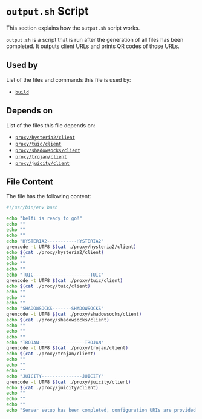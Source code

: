 # `output.sh` Script

This section explains how the `output.sh` script works.

`output.sh` is a script that is run after the generation of all files has been completed. It outputs client URLs and prints QR codes of those URLs.

## Used by

List of the files and commands this file is used by:

- [`build`](../build)

## Depends on 

List of the files this file depends on:

- [`proxy/hysteria2/client`](../proxy/hysteria2/client)
- [`proxy/tuic/client`](../proxy/tuic/client)
- [`proxy/shadowsocks/client`](../proxy/shadowsocks/client)
- [`proxy/trojan/client`](../proxy/trojan/client)
- [`proxy/juicity/client`](../proxy/juicity/client)

## File Content

The file has the following content:

```bash
#!/usr/bin/env bash

echo "belfi is ready to go!"
echo ""
echo ""
echo ""
echo "HYSTERIA2-----------HYSTERIA2"
qrencode -t UTF8 $(cat ./proxy/hysteria2/client)
echo $(cat ./proxy/hysteria2/client)
echo ""
echo ""
echo ""
echo "TUIC---------------------TUIC"
qrencode -t UTF8 $(cat ./proxy/tuic/client)
echo $(cat ./proxy/tuic/client)
echo ""
echo ""
echo ""
echo "SHADOWSOCKS-------SHADOWSOCKS"
qrencode -t UTF8 $(cat ./proxy/shadowsocks/client)
echo $(cat ./proxy/shadowsocks/client)
echo ""
echo ""
echo ""
echo "TROJAN-----------------TROJAN"
qrencode -t UTF8 $(cat ./proxy/trojan/client)
echo $(cat ./proxy/trojan/client)
echo ""
echo ""
echo ""
echo "JUICITY---------------JUICITY"
qrencode -t UTF8 $(cat ./proxy/juicity/client)
echo $(cat ./proxy/juicity/client)
echo ""
echo ""
echo ""
echo "Server setup has been completed, configuration URIs are provided above"
```